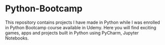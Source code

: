 # Python-Bootcamp
This repository contains projects I have made in Python while I was enrolled in Python Bootcamp course available in Udemy.
Here you will find exciting games, apps and projects built in Python using PyCharm, Jupyter Notebooks.
